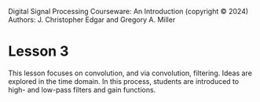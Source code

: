 Digital Signal Processing Courseware: An Introduction (copyright © 2024)  
Authors: J. Christopher Edgar and Gregory A. Miller

# Lesson 3

This lesson focuses on convolution, and via convolution, filtering. Ideas are explored in the time domain. In this process, students are introduced to high- and low-pass filters and gain functions.
